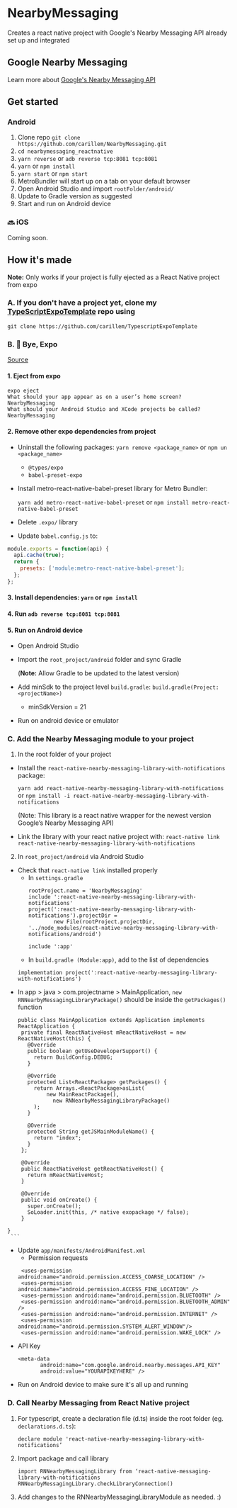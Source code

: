 # NearbyMessaging
Creates a react native project with Google's Nearby Messaging API already set up and integrated

## Google Nearby Messaging
Learn more about [Google's Nearby Messaging API](https://developers.google.com/nearby/messages/overview)

## Get started

### Android
1. Clone repo `git clone https://github.com/carillem/NearbyMessaging.git`
2. `cd nearbymessaging_reactnative`
3. `yarn reverse` or `adb reverse tcp:8081 tcp:8081`
4. `yarn` or `npm install`
5. `yarn start` or `npm start`
6. MetroBundler will start up on a tab on your default browser
7. Open Android Studio and import `rootFolder/android/`
8. Update to Gradle version as suggested
9. Start and run on Android device

### :soon: iOS
 Coming soon.

## How it's made
**Note:** Only works if your project is fully ejected as a React Native project from expo

### A. If you don't have a project yet, clone my [TypeScriptExpoTemplate](https://github.com/carillem/TypescriptExpoTemplate) repo using
`git clone https://github.com/carillem/TypescriptExpoTemplate`

### B. :open_hands: Bye, Expo
[Source](https://medium.com/reactbrasil/being-free-from-expo-in-react-native-apps-310034a3729)

#### 1. Eject from expo
```
expo eject
What should your app appear as on a user’s home screen? NearbyMessaging
What should your Android Studio and XCode projects be called? NearbyMessaging
```

#### 2. Remove other expo dependencies from project
- Uninstall the following packages: `yarn remove <package_name>` or `npm un <package_name>`
  - `@types/expo`
  - `babel-preset-expo`
- Install metro-react-native-babel-preset library for Metro Bundler:

  `yarn add metro-react-native-babel-preset` or `npm install metro-react-native-babel-preset`
- Delete `.expo/` library
- Update `babel.config.js` to:
```javascript
module.exports = function(api) {
  api.cache(true);
  return {
    presets: ['module:metro-react-native-babel-preset'];
  };
};
```

#### 3. Install dependencies: `yarn` or `npm install`
#### 4. Run `adb reverse tcp:8081 tcp:8081`
#### 5. Run on Android device
- Open Android Studio
- Import the `root_project/android` folder and sync Gradle

  (**Note:** Allow Gradle to be updated to the latest version)
- Add minSdk to the project level `build.gradle`: `build.gradle(Project:<projectName>)`
  - minSdkVersion = 21
- Run on android device or emulator

### C. Add the Nearby Messaging module to your project
1. In the root folder of your project
  - Install the `react-native-nearby-messaging-library-with-notifications` package:

     `yarn add react-native-nearby-messaging-library-with-notifications` or `npm install -i react-native-nearby-messaging-library-with-notifications`

     (Note: This library is a react native wrapper for the newest version Google’s Nearby Messaging API)
  - Link the library with your react native project with:
    `react-native link react-native-nearby-messaging-library-with-notifications`
2. In `root_project/android` via Android Studio
  - Check that `react-native link` installed properly
    - In `settings.gradle`
      ```
      rootProject.name = 'NearbyMessaging'
      include ':react-native-nearby-messaging-library-with-notifications'
      project(':react-native-nearby-messaging-library-with-notifications').projectDir =
              new File(rootProject.projectDir, '../node_modules/react-native-nearby-messaging-library-with-notifications/android')

      include ':app'
      ```
    - In `build.gradle (Module:app)`, add to the list of dependencies
     ```
     implementation project(':react-native-nearby-messaging-library-with-notifications')
     ```
   - In app > java > com.projectname > MainApplication, `new RNNearbyMessagingLibraryPackage()` should be inside the `getPackages()` function
     ```
     public class MainApplication extends Application implements ReactApplication {
      private final ReactNativeHost mReactNativeHost = new ReactNativeHost(this) {
        @Override
        public boolean getUseDeveloperSupport() {
          return BuildConfig.DEBUG;
        }

        @Override
        protected List<ReactPackage> getPackages() {
          return Arrays.<ReactPackage>asList(
              new MainReactPackage(),
                new RNNearbyMessagingLibraryPackage()
          );
        }
  
        @Override
        protected String getJSMainModuleName() {
          return "index";
        }
      };

      @Override
      public ReactNativeHost getReactNativeHost() {
        return mReactNativeHost;
      }

      @Override
      public void onCreate() {
        super.onCreate();
        SoLoader.init(this, /* native exopackage */ false);
      }
    }
     ```
  - Update `app/manifests/AndroidManifest.xml`
    - Permission requests
     ```
      <uses-permission android:name="android.permission.ACCESS_COARSE_LOCATION" />
      <uses-permission android:name="android.permission.ACCESS_FINE_LOCATION" />
      <uses-permission android:name="android.permission.BLUETOOTH" />
      <uses-permission android:name="android.permission.BLUETOOTH_ADMIN" />
      <uses-permission android:name="android.permission.INTERNET" />
      <uses-permission android:name="android.permission.SYSTEM_ALERT_WINDOW"/>
      <uses-permission android:name="android.permission.WAKE_LOCK" />
     ```
   - API Key
     ```
     <meta-data
            android:name="com.google.android.nearby.messages.API_KEY"
            android:value="YOURAPIKEYHERE" />
     ```
   - Run on Android device to make sure it's all up and running

 ### D. Call Nearby Messaging from React Native project
 1. For typescript, create a declaration file (d.ts) inside the root folder (eg. `declarations.d.ts`):

    `declare module 'react-native-nearby-messaging-library-with-notifications’`
2. Import package and call library
   ```
   import RNNearbyMessagingLibrary from ‘react-native-messaging-library-with-notifications
   RNNearbyMessagingLibrary.checkLibraryConnection()
   ```
3. Add changes to the RNNearbyMessagingLibraryModule as needed. :)
